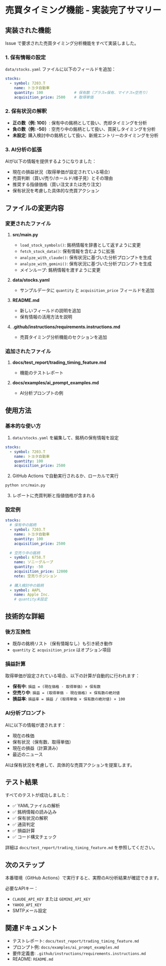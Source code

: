 # 売買タイミング機能 - 実装完了サマリー

## 実装された機能

Issue で要求された売買タイミング分析機能をすべて実装しました。

### 1. 保有情報の設定

`data/stocks.yaml` ファイルに以下のフィールドを追加：

```yaml
stocks:
  - symbol: 7203.T
    name: トヨタ自動車
    quantity: 100              # 保有数（プラス=保有、マイナス=空売り）
    acquisition_price: 2500    # 取得単価
```

### 2. 保有状況の解釈

- **正の数（例: 100）**: 保有中の銘柄として扱い、売却タイミングを分析
- **負の数（例: -50）**: 空売り中の銘柄として扱い、買戻しタイミングを分析
- **未設定**: 購入検討中の銘柄として扱い、新規エントリーのタイミングを分析

### 3. AI分析の拡張

AIが以下の情報を提供するようになりました：

- 現在の損益状況（取得単価が設定されている場合）
- 売買判断（買い/売り/ホールド/様子見）とその理由
- 推奨する指値価格（買い注文または売り注文）
- 保有状況を考慮した具体的な売買アクション

## ファイルの変更内容

### 変更されたファイル

1. **src/main.py**
   - `load_stock_symbols()`: 銘柄情報を辞書として返すように変更
   - `fetch_stock_data()`: 保有情報を含むように拡張
   - `analyze_with_claude()`: 保有状況に基づいた分析プロンプトを生成
   - `analyze_with_gemini()`: 保有状況に基づいた分析プロンプトを生成
   - メインループ: 銘柄情報を渡すように変更

2. **data/stocks.yaml**
   - サンプルデータに `quantity` と `acquisition_price` フィールドを追加

3. **README.md**
   - 新しいフィールドの説明を追加
   - 保有情報の活用方法を説明

4. **.github/instructions/requirements.instructions.md**
   - 売買タイミング分析機能のセクションを追加

### 追加されたファイル

1. **docs/test_report/trading_timing_feature.md**
   - 機能のテストレポート

2. **docs/examples/ai_prompt_examples.md**
   - AI分析プロンプトの例

## 使用方法

### 基本的な使い方

1. `data/stocks.yaml` を編集して、銘柄の保有情報を設定

```yaml
stocks:
  - symbol: 7203.T
    name: トヨタ自動車
    quantity: 100
    acquisition_price: 2500
```

2. GitHub Actions で自動実行されるか、ローカルで実行

```bash
python src/main.py
```

3. レポートに売買判断と指値価格が含まれる

### 設定例

```yaml
stocks:
  # 保有中の銘柄
  - symbol: 7203.T
    name: トヨタ自動車
    quantity: 100
    acquisition_price: 2500
  
  # 空売り中の銘柄
  - symbol: 6758.T
    name: ソニーグループ
    quantity: -50
    acquisition_price: 12000
    note: 空売りポジション
  
  # 購入検討中の銘柄
  - symbol: AAPL
    name: Apple Inc.
    # quantity未設定
```

## 技術的な詳細

### 後方互換性

- 既存の銘柄リスト（保有情報なし）も引き続き動作
- `quantity` と `acquisition_price` はオプション項目

### 損益計算

取得単価が設定されている場合、以下の計算が自動的に行われます：

- **保有中**: `損益 = (現在価格 - 取得単価) × 保有数`
- **空売り中**: `損益 = (取得単価 - 現在価格) × 保有数の絶対値`
- **損益率**: `損益率 = 損益 / (取得単価 × 保有数の絶対値) × 100`

### AI分析プロンプト

AIに以下の情報が渡されます：

- 現在の株価
- 保有状況（保有数、取得単価）
- 現在の損益（計算済み）
- 最近のニュース

AIは保有状況を考慮して、具体的な売買アクションを提案します。

## テスト結果

すべてのテストが成功しました：

- ✅ YAMLファイルの解析
- ✅ 銘柄情報の読み込み
- ✅ 保有状況の解釈
- ✅ 通貨判定
- ✅ 損益計算
- ✅ コード構文チェック

詳細は `docs/test_report/trading_timing_feature.md` を参照してください。

## 次のステップ

本番環境（GitHub Actions）で実行すると、実際のAI分析結果が確認できます。

必要なAPIキー：
- `CLAUDE_API_KEY` または `GEMINI_API_KEY`
- `YAHOO_API_KEY`
- SMTPメール設定

## 関連ドキュメント

- テストレポート: `docs/test_report/trading_timing_feature.md`
- プロンプト例: `docs/examples/ai_prompt_examples.md`
- 要件定義書: `.github/instructions/requirements.instructions.md`
- README: `README.md`
